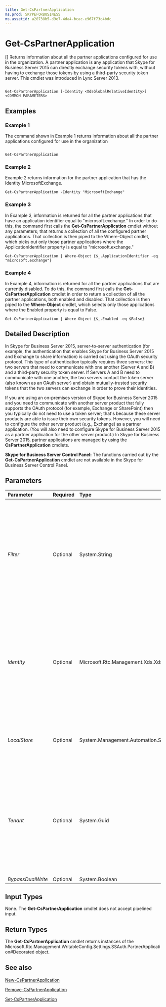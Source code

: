 ```yaml
---
title: Get-CsPartnerApplication
ms.prod: SKYPEFORBUSINESS
ms.assetid: a20738b5-d9e7-4da4-bcac-e967f73c4bdc
---
```



# Get-CsPartnerApplication
[]
Returns information about all the partner applications configured for use in the organization. A partner application is any application that Skype for Business Server 2015 can directly exchange security tokens with, without having to exchange those tokens by using a third-party security token server. This cmdlet was introduced in Lync Server 2013.
  
    
    


```

Get-CsPartnerApplication [-Identity <XdsGlobalRelativeIdentity>] <COMMON PARAMETERS>

```


## Examples
<a name="Examples"> </a>


### Example 1

The command shown in Example 1 returns information about all the partner applications configured for use in the organization
  
    
    

```

Get-CsPartnerApplication
```


### Example 2

Example 2 returns information for the partner application that has the Identity MicrosoftExchange. 
  
    
    

```
Get-CsPartnerApplication -Identity "MicrosoftExchange"
```


### Example 3

In Example 3, information is returned for all the partner applications that have an application identifier equal to "microsoft.exchange." In order to do this, the command first calls the **Get-CsPartnerApplication** cmdlet without any parameters; that returns a collection of all the configured partner applications. That collection is then piped to the Where-Object cmdlet, which picks out only those partner applications where the ApplicationIdentifier property is equal to "microsoft.exchange."
  
    
    

```
Get-CsPartnerApplication | Where-Object {$_.ApplicationIdentifier -eq "microsoft.exchange"}
```


### Example 4

In Example 4, information is returned for all the partner applications that are currently disabled. To do this, the command first calls the **Get-CsPartnerApplication** cmdlet in order to return a collection of all the partner applications, both enabled and disabled. That collection is then piped to the **Where-Object** cmdlet, which selects only those applications where the Enabled property is equal to False.
  
    
    

```
Get-CsPartnerApplication | Where-Object {$_.Enabled -eq $False}
```


## Detailed Description
<a name="DetailedDescription"> </a>

In Skype for Business Server 2015, server-to-server authentication (for example, the authentication that enables Skype for Business Server 2015 and Exchange to share information) is carried out using the OAuth security protocol. This type of authentication typically requires three servers: the two servers that need to communicate with one another (Server A and B) and a third-party security token server. If Servers A and B need to communicate with one another, the two servers contact the token server (also known as an OAuth server) and obtain mutually-trusted security tokens that the two servers can exchange in order to prove their identities.
  
    
    
If you are using an on-premises version of Skype for Business Server 2015 and you need to communicate with another server product that fully supports the OAuth protocol (for example, Exchange or SharePoint) then you typically do not need to use a token server; that's because these server products are able to issue their own security tokens. However, you will need to configure the other server product (e.g., Exchange) as a partner application. (You will also need to configure Skype for Business Server 2015 as a partner application for the other server product.) In Skype for Business Server 2015, partner applications are managed by using the **CsPartnerApplication** cmdlets.
  
    
    
 **Skype for Business Server Control Panel:** The functions carried out by the **Get-CsPartnerApplication** cmdlet are not available in the Skype for Business Server Control Panel.
  
    
    

## Parameters
<a name="DetailedDescription"> </a>



|**Parameter**|**Required**|**Type**|**Description**|
|:-----|:-----|:-----|:-----|
| _Filter_ <br/> |Optional  <br/> |System.String  <br/> |Enables you to use wildcard values to return one or more partner applications. For example, to return all the partner applications that have an Identity that includes the string value "Microsoft" use this syntax:  <br/>  `-Filter "*Microsoft*"` <br/> You cannot use both the Filter parameter and the Identity parameter in the same command.  <br/> |
| _Identity_ <br/> |Optional  <br/> |Microsoft.Rtc.Management.Xds.XdsGlobalRelativeIdentity  <br/> |Unique identifier for the partner application. For example:  <br/>  `-Identity "MicrosoftExchange"` <br/> If neither the identity parameter nor the Filter parameter are included in the command then the **Get-CsPartnerApplication** cmdlet will return information for all your partner applications. <br/> |
| _LocalStore_ <br/> |Optional  <br/> |System.Management.Automation.SwitchParameter  <br/> |Retrieves the partner application data from the local replica of the Central Management store rather than from the Central Management store itself.  <br/> |
| _Tenant_ <br/> |Optional  <br/> |System.Guid  <br/> |Globally unique identifier (GUID) of the Skype for Business Online tenant account where whose partner application settings are to be retrieved.  <br/> For example:  <br/>  `-Tenant "38aad667-af54-4397-aaa7-e94c79ec2308"` <br/> You can return the tenant ID for each of your tenants by running this command:  <br/>  `Get-CsTenant | Select-Object DisplayName, TenantID` <br/> |
| _BypassDualWrite_ <br/> |Optional  <br/> |System.Boolean  <br/> |PARAMVALUE: $true | $false  <br/> |
   

## Input Types
<a name="InputTypes"> </a>

None. The **Get-CsPartnerApplication** cmdlet does not accept pipelined input.
  
    
    

## Return Types
<a name="ReturnTypes"> </a>

The **Get-CsPartnerApplication** cmdlet returns instances of the Microsoft.Rtc.Management.WritableConfig.Settings.SSAuth.PartnerApplication#Decorated object.
  
    
    

## See also
<a name="ReturnTypes"> </a>


#### 


  
    
    
 [New-CsPartnerApplication](new-cspartnerapplication.md)
  
    
    
 [Remove-CsPartnerApplication](remove-cspartnerapplication.md)
  
    
    
 [Set-CsPartnerApplication](set-cspartnerapplication.md)
